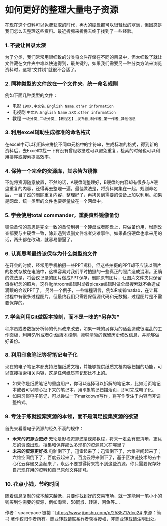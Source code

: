 # 如何更好的整理大量电子资源

在现在这个资料可以免费获取的时代，再大的硬盘都可以很轻松的塞满，但困惑是我们怎么去整理这些资料。最近折腾来折腾去终于找到了一些经验。

### 1. 不要让目录太深

为了分类，我们常常用很细致的分类将文件存储在不同的目录中，但太细致了就让文件藏在文件夹中难以快速得到，最关键的，如果我们需要另一种分类方法来浏览资料时，这颗“文件树”就很不合适了。

### 2. 同种类型的文件放在一个文件夹，统一命名规则

例如下面几种类型的文件：

- 电影
   `19XX.中文名.English Name.other information`
- 电视剧
   `中文名.English Name.SXX.other information`
- 教程
   `一级分类_二级分类_【教程名】_发布者_制作者_第一作者_其他信息`

### 3. 利用excel辅助生成标准的命名格式

在excel中可以利用&来拼接不同单元格中的字符串，生成标准的格式，得到新的资料后，去Excel中找一下有没有曾经收录过可以避免重复，检索的时候也可以利用排序或搜索提高效率。

### 4. 保持一个完全的资源库，其余皆为镜像

不能将资源随意放置，不然的话，A硬盘刚整理好，B硬盘的内容却有很多与A硬盘重复的内容，还得再去整理一遍。最佳做法是，将资料聚集在一起，规则命名后，一目了然的删除重复内容，整理好了，再拷贝到需要的设备上加以利用。如果是网盘，统一类型的文件也要尽量放在一个网盘中。

### 5. 学会使用total commander，重要资料镜像备份

镜像备份的意思是完全一致的备份到另一个硬盘或者网盘上，只做备份用，增删改查都要与主硬盘一致，除非遇到误删文件或者灾难事件。如果备份硬盘也拿来用的话，两头都在改动，就容易懵逼了。

### 6. 认真思考最终该保存为什么类型的文件

在开会的时候，经常用手机拍摄一些PPT资料，但这些拍摄的PPT却不应该以图片的格式存放在电脑中，这样容易对我们平时拍摄的一些真正的照片造成混淆。正确的做法是，将会议记录的图片做成PPT保存，删除原有图片，让图片文件夹只保留值得纪念的照片，这样lightroom编辑时或者picaxa编辑时做全盘搜索就不会造成满眼的会议PPT了。
 另外一个例子，一些编程语言，例如R或者matlab，在计算过程中有很多过程图片，但最终我们只需要保留源代码和元数据，过程图片是不需要保存的。

### 7. 学会利用Git做版本控制，而不是一味的“另存为”

程序员或者数据分析师的代码改来改去，如果一味的另存为的话会造成很混乱的工作面板，利用SVN或者Git做版本控制，能够清晰的保留历史修改信息，并能够做好备份。

### 8. 利用印象笔记等将笔记电子化

现在的电子笔记本都支持扫描纸质文档，并能够提供纸质文档内容扫描的功能，可以直接搜索相关内容，这是任何纸质笔记都比不上的。

- 如果你是纸质笔记的重度用户，你可以选择可以拆解的笔记本，比如活页笔记本或者可以随心扯下来的笔记本，用印象笔记扫描活页，即可完成电子化。
- 如果习惯电子笔记，可以尝试一下markdown写作，将写作专注于内容而非调整格式。

### 9. 专注于练就搜索资源的本领，而不是满足搜集资源的欲望

首先来看看电子资源的经久不衰的规律：

- **未来的资源会更好**
   无论是影视资源还是视频教程，将来一定会有更清晰，更优质的资源出现，搜集和保存那么多现在的资源意义在哪里？
- **未来的资源更好找**
   电驴倒下了，迅雷起来了；迅雷倒下了，六维空间起来了；六维空间倒下了，百度云起来了，百度云将来倒下了，基于区块链技术的去中心化云存储又会起来了，永远不要觉得将来找不到这些资源，你只需要保存好自己现在用的资料和自己原创文件即可。

### 10. 花点小钱，节约时间

随着信息复制的成本越来越低，只要你找到好的交易市场，就一定能用一笔小小的钱买到你需要的资源，例如淘宝，58同城，转转，闲鱼等....



作者：spacepace
链接：https://www.jianshu.com/p/2585717dcc24
来源：简书
著作权归作者所有。商业转载请联系作者获得授权，非商业转载请注明出处。